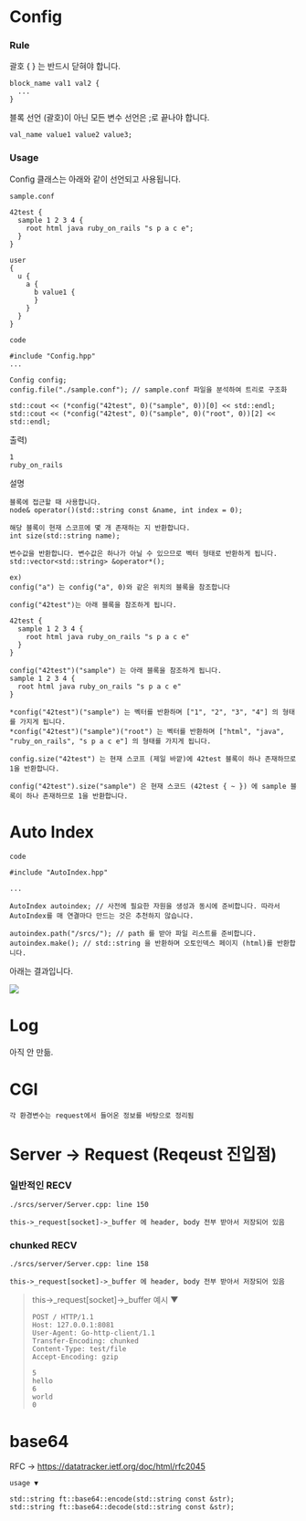 # Config

### Rule
괄호 { } 는 반드시 닫혀야 합니다.
```
block_name val1 val2 {
  ...
}
```

블록 선언 (괄호)이 아닌 모든 변수 선언은 ;로 끝나야 합니다.
```
val_name value1 value2 value3;
```

### Usage
Config 클래스는 아래와 같이 선언되고 사용됩니다.


`sample.conf`
```
42test {
  sample 1 2 3 4 {
    root html java ruby_on_rails "s p a c e";
  }
}

user
{
  u {
    a {
      b value1 {
      }
    }
  }
}
```

`code`
```
#include "Config.hpp"
...

Config config;
config.file("./sample.conf"); // sample.conf 파일을 분석하여 트리로 구조화

std::cout << (*config("42test", 0)("sample", 0))[0] << std::endl;
std::cout << (*config("42test", 0)("sample", 0)("root", 0))[2] << std::endl;
```

출력)
```
1
ruby_on_rails
```

설명
```
블록에 접근할 때 사용합니다.
node& operator()(std::string const &name, int index = 0);

해당 블록이 현재 스코프에 몇 개 존재하는 지 반환합니다.
int size(std::string name);

변수값을 반환합니다. 변수값은 하나가 아닐 수 있으므로 벡터 형태로 반환하게 됩니다.
std::vector<std::string> &operator*();

ex)
config("a") 는 config("a", 0)와 같은 위치의 블록을 참조합니다

config("42test")는 아래 블록을 참조하게 됩니다.

42test {
  sample 1 2 3 4 {
    root html java ruby_on_rails "s p a c e"
  }
}

config("42test")("sample") 는 아래 블록을 참조하게 됩니다.
sample 1 2 3 4 {
  root html java ruby_on_rails "s p a c e"
}

*config("42test")("sample") 는 벡터를 반환하며 ["1", "2", "3", "4"] 의 형태를 가지게 됩니다.
*config("42test")("sample")("root") 는 벡터를 반환하며 ["html", "java", "ruby_on_rails", "s p a c e"] 의 형태를 가지게 됩니다.

config.size("42test") 는 현재 스코프 (제일 바깥)에 42test 블록이 하나 존재하므로 1을 반환합니다.

config("42test").size("sample") 은 현재 스코드 (42test { ~ }) 에 sample 블록이 하나 존재하므로 1을 반환합니다.
```


# Auto Index
`code`
```
#include "AutoIndex.hpp"

...

AutoIndex autoindex; // 사전에 필요한 자원을 생성과 동시에 준비합니다. 따라서 AutoIndex를 매 연결마다 만드는 것은 추천하지 않습니다.

autoindex.path("/srcs/"); // path 를 받아 파일 리스트를 준비합니다.
autoindex.make(); // std::string 을 반환하며 오토인덱스 페이지 (html)를 반환합니다.
```

아래는 결과입니다.

![](https://i.imgur.com/WP1MVVX.png)


# Log
아직 안 만듦.

# CGI
`각 환경변수는 request에서 들어온 정보를 바탕으로 정리됨`



# Server -> Request (Reqeust 진입점)
### 일반적인 RECV

`./srcs/server/Server.cpp: line 150`
```
this->_request[socket]->_buffer 에 header, body 전부 받아서 저장되어 있음
```




### chunked RECV

`./srcs/server/Server.cpp: line 158`
```
this->_request[socket]->_buffer 에 header, body 전부 받아서 저장되어 있음
```

> this->_request[socket]->_buffer 예시 ▼
>```
>POST / HTTP/1.1
>Host: 127.0.0.1:8081
>User-Agent: Go-http-client/1.1
>Transfer-Encoding: chunked
>Content-Type: test/file
>Accept-Encoding: gzip
>
>5
>hello
>6
> world
>0
>```




# base64
RFC -> https://datatracker.ietf.org/doc/html/rfc2045

`usage ▼`
```
std::string ft::base64::encode(std::string const &str);
std::string ft::base64::decode(std::string const &str);
```
